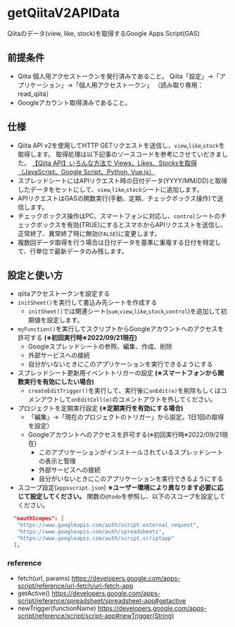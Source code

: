 # getQiitaV2APIData
Qiitaのデータ(view, like, stock)を取得するGoogle Apps Script(GAS)

## 前提条件
* Qiita 個人用アクセストークンを発行済みであること。
Qiita「設定」→「アプリケーション」→「個人用アクセストークン」 （読み取り専用：read_qiita）
* Googleアカウント取得済みであること。

## 仕様
* Qiita API v2を使用してHTTP GETリクエストを送信し、```view```,```like```,```stock```を取得します。
取得処理は以下記事のソースコードを参考にさせていだきました。
[【Qiita API】いろんな方法で Views、Likes、Stocksを取得（JavaScript、Google Script、Python, Vue.js）](https://qiita.com/yoshi_yast/items/a0dacc4dd33106e66752)
* スプレッドシートにはAPIリクエスト時の日付データ(YYYY/MM/DD)と取得したデータをセットにして、```view```,```like```,```stock```シートに追加します。
* APIリクエストはGASの関数実行(手動、定期、チェックボックス操作)で送信します。
* チェックボックス操作はPC、スマートフォンに対応し、```control```シートのチェックボックスを有効(TRUE)にするとスマホからAPIリクエストを送信し、正常終了、異常終了時に無効(```FALSE```)に変更します。
* 複数回データ取得を行う場合は日付データを基準に重複する日付を特定して、行単位で最新データのみ残します。

## 設定と使い方
* qiitaアクセストークンを設定する
* ```initSheet()```を実行して書込み先シートを作成する
  * ```initSheet()```では関連シート(```sum```,```view```,```like```,```stock```,```control```)を追加して初期値を設定します。
* ```myFunction()```を実行してスクリプトからGoogleアカウントへのアクセスを許可する **(※初回実行時※2022/09/21現在)**
  * Googleスプレッドシー卜の参照、編集、作成、削除
  * 外部サービスへの接続
  * 自分がいないときにこのアプリケーションを実行できるようにする
* スプレッドシート更新用イベントトリガーの設定 **(※スマートフォンから関数実行を有効にしたい場合)**
  * ```createEditTrigger()```を実行して、実行後に```onEdit(e)```を削除もしくはコメンアウトして```onEditCell(e)```のコメントアウトを外してください。
* プロジェクトを定期実行設定 **(※定期実行を有効にする場合)**
  * 「編集」→「現在のプロジェクトのトリガー」から設定。1日1回の取得を設定）
  * Googleアカウントへのアクセスを許可する(※初回実行時※2022/09/21現在)
    * このアプリケーションがインストールされているスプレッドシートの表示と管理
    * 外部サービスへの接続
    * 自分がいないときにこのアプリケーションを実行できるようにする
* スコープ設定(```appsscript.json```) 
**※ユーザー環境により異なります必要に応じて設定してください。**
関数の```@todo```を参照し、以下のスコープを設定してください。
```json
  "oauthScopes": [
   "https://www.googleapis.com/auth/script.external_request",
   "https://www.googleapis.com/auth/spreadsheets",
   "https://www.googleapis.com/auth/script.scriptapp"
  ],
```

### reference
* fetch(url, params)
https://developers.google.com/apps-script/reference/url-fetch/url-fetch-app
* getActive()
https://developers.google.com/apps-script/reference/spreadsheet/spreadsheet-app#getactive
* newTrigger(functionName)
https://developers.google.com/apps-script/reference/script/script-app#newTrigger(String)


